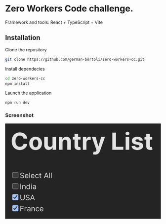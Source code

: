 # Zero Workers Code challenge.

Framework and tools: React + TypeScript + Vite

## Installation 

Clone the repository 

```bash
git clone https://github.com/german-bortoli/zero-workers-cc.git
```

Install dependecies

```bash
cd zero-workers-cc
npm install
```

Launch the application

```bash
npm run dev
```

### Screenshot

![Screenshot](./docs/screenshot-1.png)


